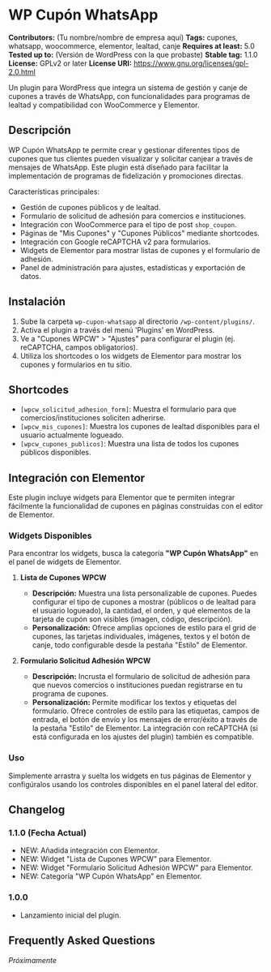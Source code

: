 # WP Cupón WhatsApp

**Contributors:** (Tu nombre/nombre de empresa aquí)
**Tags:** cupones, whatsapp, woocommerce, elementor, lealtad, canje
**Requires at least:** 5.0
**Tested up to:** (Versión de WordPress con la que probaste)
**Stable tag:** 1.1.0
**License:** GPLv2 or later
**License URI:** https://www.gnu.org/licenses/gpl-2.0.html

Un plugin para WordPress que integra un sistema de gestión y canje de cupones a través de WhatsApp, con funcionalidades para programas de lealtad y compatibilidad con WooCommerce y Elementor.

## Descripción

WP Cupón WhatsApp te permite crear y gestionar diferentes tipos de cupones que tus clientes pueden visualizar y solicitar canjear a través de mensajes de WhatsApp. Este plugin está diseñado para facilitar la implementación de programas de fidelización y promociones directas.

Características principales:

*   Gestión de cupones públicos y de lealtad.
*   Formulario de solicitud de adhesión para comercios e instituciones.
*   Integración con WooCommerce para el tipo de post `shop_coupon`.
*   Páginas de "Mis Cupones" y "Cupones Públicos" mediante shortcodes.
*   Integración con Google reCAPTCHA v2 para formularios.
*   Widgets de Elementor para mostrar listas de cupones y el formulario de adhesión.
*   Panel de administración para ajustes, estadísticas y exportación de datos.

## Instalación

1.  Sube la carpeta `wp-cupon-whatsapp` al directorio `/wp-content/plugins/`.
2.  Activa el plugin a través del menú 'Plugins' en WordPress.
3.  Ve a "Cupones WPCW" > "Ajustes" para configurar el plugin (ej. reCAPTCHA, campos obligatorios).
4.  Utiliza los shortcodes o los widgets de Elementor para mostrar los cupones y formularios en tu sitio.

## Shortcodes

*   `[wpcw_solicitud_adhesion_form]`: Muestra el formulario para que comercios/instituciones soliciten adherirse.
*   `[wpcw_mis_cupones]`: Muestra los cupones de lealtad disponibles para el usuario actualmente logueado.
*   `[wpcw_cupones_publicos]`: Muestra una lista de todos los cupones públicos disponibles.

## Integración con Elementor

Este plugin incluye widgets para Elementor que te permiten integrar fácilmente la funcionalidad de cupones en páginas construidas con el editor de Elementor.

### Widgets Disponibles

Para encontrar los widgets, busca la categoría **"WP Cupón WhatsApp"** en el panel de widgets de Elementor.

1.  **Lista de Cupones WPCW**
    *   **Descripción:** Muestra una lista personalizable de cupones. Puedes configurar el tipo de cupones a mostrar (públicos o de lealtad para el usuario logueado), la cantidad, el orden, y qué elementos de la tarjeta de cupón son visibles (imagen, código, descripción).
    *   **Personalización:** Ofrece amplias opciones de estilo para el grid de cupones, las tarjetas individuales, imágenes, textos y el botón de canje, todo configurable desde la pestaña "Estilo" de Elementor.

2.  **Formulario Solicitud Adhesión WPCW**
    *   **Descripción:** Incrusta el formulario de solicitud de adhesión para que nuevos comercios o instituciones puedan registrarse en tu programa de cupones.
    *   **Personalización:** Permite modificar los textos y etiquetas del formulario. Ofrece controles de estilo para las etiquetas, campos de entrada, el botón de envío y los mensajes de error/éxito a través de la pestaña "Estilo" de Elementor. La integración con reCAPTCHA (si está configurada en los ajustes del plugin) también es compatible.

### Uso
Simplemente arrastra y suelta los widgets en tus páginas de Elementor y configúralos usando los controles disponibles en el panel lateral del editor.

## Changelog

### 1.1.0 (Fecha Actual)
*   NEW: Añadida integración con Elementor.
*   NEW: Widget "Lista de Cupones WPCW" para Elementor.
*   NEW: Widget "Formulario Solicitud Adhesión WPCW" para Elementor.
*   NEW: Categoría "WP Cupón WhatsApp" en Elementor.

### 1.0.0
*   Lanzamiento inicial del plugin.

## Frequently Asked Questions

*Próximamente*
